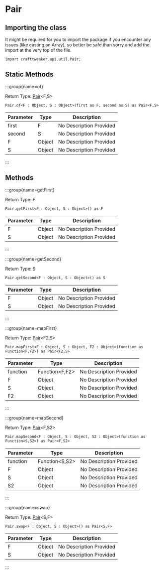 # Pair

## Importing the class

It might be required for you to import the package if you encounter any issues (like casting an Array), so better be safe than sorry and add the import at the very top of the file.
```zenscript
import crafttweaker.api.util.Pair;
```


## Static Methods

:::group{name=of}

Return Type: [Pair](/vanilla/api/util/Pair)&lt;F,S&gt;

```zenscript
Pair.of<F : Object, S : Object>(first as F, second as S) as Pair<F,S>
```

| Parameter | Type   | Description             |
| --------- | ------ | ----------------------- |
| first     | F      | No Description Provided |
| second    | S      | No Description Provided |
| F         | Object | No Description Provided |
| S         | Object | No Description Provided |


:::

## Methods

:::group{name=getFirst}

Return Type: F

```zenscript
Pair.getFirst<F : Object, S : Object>() as F
```

| Parameter | Type   | Description             |
| --------- | ------ | ----------------------- |
| F         | Object | No Description Provided |
| S         | Object | No Description Provided |


:::

:::group{name=getSecond}

Return Type: S

```zenscript
Pair.getSecond<F : Object, S : Object>() as S
```

| Parameter | Type   | Description             |
| --------- | ------ | ----------------------- |
| F         | Object | No Description Provided |
| S         | Object | No Description Provided |


:::

:::group{name=mapFirst}

Return Type: [Pair](/vanilla/api/util/Pair)&lt;F2,S&gt;

```zenscript
Pair.mapFirst<F : Object, S : Object, F2 : Object>(function as Function<F,F2>) as Pair<F2,S>
```

| Parameter | Type                             | Description             |
| --------- | -------------------------------- | ----------------------- |
| function  | Function&lt;F,F2&gt; | No Description Provided |
| F         | Object                           | No Description Provided |
| S         | Object                           | No Description Provided |
| F2        | Object                           | No Description Provided |


:::

:::group{name=mapSecond}

Return Type: [Pair](/vanilla/api/util/Pair)&lt;F,S2&gt;

```zenscript
Pair.mapSecond<F : Object, S : Object, S2 : Object>(function as Function<S,S2>) as Pair<F,S2>
```

| Parameter | Type                             | Description             |
| --------- | -------------------------------- | ----------------------- |
| function  | Function&lt;S,S2&gt; | No Description Provided |
| F         | Object                           | No Description Provided |
| S         | Object                           | No Description Provided |
| S2        | Object                           | No Description Provided |


:::

:::group{name=swap}

Return Type: [Pair](/vanilla/api/util/Pair)&lt;S,F&gt;

```zenscript
Pair.swap<F : Object, S : Object>() as Pair<S,F>
```

| Parameter | Type   | Description             |
| --------- | ------ | ----------------------- |
| F         | Object | No Description Provided |
| S         | Object | No Description Provided |


:::


